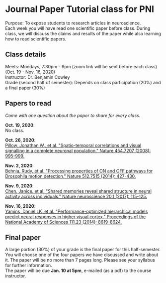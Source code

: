 # Journal Paper Tutorial class for PNI
Purpose: To expose students to research articles in neuroscience.\
Each week you will have read one scientific paper before class. During class, we will discuss the claims and results of the paper while also learning how to read scientific papers.

## Class details

Meets: Mondays, 7:30pm - 9pm  (zoom link will be sent before each class) (Oct. 19 - Nov. 16, 2020) \
Instructor: Dr. Benjamin Cowley \
Grade (second half of semester): Depends on class participation (20%) and a final paper (30%)

## Papers to read

*Come with one question about the paper to share for every class.*

**Oct. 19, 2020**:\
No class.

**Oct. 26, 2020**: \
<a href="./papers/Pillow 2008.pdf" target="_blank">Pillow, Jonathan W., et al. "Spatio-temporal correlations and visual signalling in a complete neuronal population." Nature 454.7207 (2008): 995-999.</a>

**Nov. 2, 2020**: \
<a href="./papers/Behnia 2014.pdf" target="_blank">Behnia, Rudy, et al. "Processing properties of ON and OFF pathways for Drosophila motion detection." Nature 512.7515 (2014): 427-430. </a>

**Nov. 9, 2020**: \
<a href="./papers/Chen 2016.pdf" target="_blank">Chen, Janice, et al. "Shared memories reveal shared structure in neural activity across individuals." Nature neuroscience 20.1 (2017): 115-125.</a>

**Nov. 16, 2020**: \
<a href="./papers/Yamins 2014.pdf" target="_blank">Yamins, Daniel LK, et al. "Performance-optimized hierarchical models predict neural responses in higher visual cortex." Proceedings of the National Academy of Sciences 111.23 (2014): 8619-8624.</a>


<!--
**Oct. 7, 2020**: \
<a href="./papers/Walker 2019.pdf" target="_blank">Walker, Edgar Y., et al. "Inception loops discover what excites neurons most using deep predictive models." Nature neuroscience 22.12 (2019): 2060-2065.</a>
-->


## Final paper
A large portion (30%) of your grade is the final paper for this half-semester. You will choose one of the four papers we have discussed and write about it. The paper will be no more than 7 pages long.  Please see your syllabus for further information.\
The paper will be due **Jan. 10 at 5pm**, e-mailed (as a pdf) to the course instructor. 
